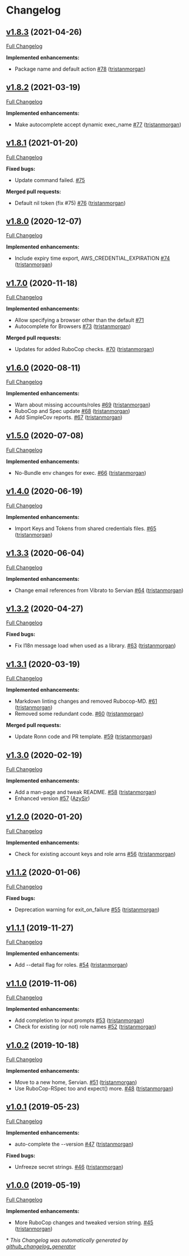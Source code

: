 # Changelog

## [v1.8.3](https://github.com/servian/awskeyring/tree/v1.8.3) (2021-04-26)

[Full Changelog](https://github.com/servian/awskeyring/compare/v1.8.2...v1.8.3)

**Implemented enhancements:**

- Package name and default action [\#78](https://github.com/servian/awskeyring/pull/78) ([tristanmorgan](https://github.com/tristanmorgan))

## [v1.8.2](https://github.com/servian/awskeyring/tree/v1.8.2) (2021-03-19)

[Full Changelog](https://github.com/servian/awskeyring/compare/v1.8.1...v1.8.2)

**Implemented enhancements:**

- Make autocomplete accept dynamic exec\_name [\#77](https://github.com/servian/awskeyring/pull/77) ([tristanmorgan](https://github.com/tristanmorgan))

## [v1.8.1](https://github.com/servian/awskeyring/tree/v1.8.1) (2021-01-20)

[Full Changelog](https://github.com/servian/awskeyring/compare/v1.8.0...v1.8.1)

**Fixed bugs:**

- Update command failed. [\#75](https://github.com/servian/awskeyring/issues/75)

**Merged pull requests:**

- Default nil token \(fix \#75\) [\#76](https://github.com/servian/awskeyring/pull/76) ([tristanmorgan](https://github.com/tristanmorgan))

## [v1.8.0](https://github.com/servian/awskeyring/tree/v1.8.0) (2020-12-07)

[Full Changelog](https://github.com/servian/awskeyring/compare/v1.7.0...v1.8.0)

**Implemented enhancements:**

- Include expiry time export, AWS\_CREDENTIAL\_EXPIRATION [\#74](https://github.com/servian/awskeyring/pull/74) ([tristanmorgan](https://github.com/tristanmorgan))

## [v1.7.0](https://github.com/servian/awskeyring/tree/v1.7.0) (2020-11-18)

[Full Changelog](https://github.com/servian/awskeyring/compare/v1.6.0...v1.7.0)

**Implemented enhancements:**

- Allow specifying a browser other than the default [\#71](https://github.com/servian/awskeyring/issues/71)
- Autocomplete for Browsers [\#73](https://github.com/servian/awskeyring/pull/73) ([tristanmorgan](https://github.com/tristanmorgan))

**Merged pull requests:**

- Updates for added RuboCop checks. [\#70](https://github.com/servian/awskeyring/pull/70) ([tristanmorgan](https://github.com/tristanmorgan))

## [v1.6.0](https://github.com/servian/awskeyring/tree/v1.6.0) (2020-08-11)

[Full Changelog](https://github.com/servian/awskeyring/compare/v1.5.0...v1.6.0)

**Implemented enhancements:**

- Warn about missing accounts/roles [\#69](https://github.com/servian/awskeyring/pull/69) ([tristanmorgan](https://github.com/tristanmorgan))
- RuboCop and Spec update [\#68](https://github.com/servian/awskeyring/pull/68) ([tristanmorgan](https://github.com/tristanmorgan))
- Add SimpleCov reports. [\#67](https://github.com/servian/awskeyring/pull/67) ([tristanmorgan](https://github.com/tristanmorgan))

## [v1.5.0](https://github.com/servian/awskeyring/tree/v1.5.0) (2020-07-08)

[Full Changelog](https://github.com/servian/awskeyring/compare/v1.4.0...v1.5.0)

**Implemented enhancements:**

- No-Bundle env changes for exec. [\#66](https://github.com/servian/awskeyring/pull/66) ([tristanmorgan](https://github.com/tristanmorgan))

## [v1.4.0](https://github.com/servian/awskeyring/tree/v1.4.0) (2020-06-19)

[Full Changelog](https://github.com/servian/awskeyring/compare/v1.3.3...v1.4.0)

**Implemented enhancements:**

- Import Keys and Tokens from shared credentials files. [\#65](https://github.com/servian/awskeyring/pull/65) ([tristanmorgan](https://github.com/tristanmorgan))

## [v1.3.3](https://github.com/servian/awskeyring/tree/v1.3.3) (2020-06-04)

[Full Changelog](https://github.com/servian/awskeyring/compare/v1.3.2...v1.3.3)

**Implemented enhancements:**

- Change email references from Vibrato to Servian [\#64](https://github.com/servian/awskeyring/pull/64) ([tristanmorgan](https://github.com/tristanmorgan))

## [v1.3.2](https://github.com/servian/awskeyring/tree/v1.3.2) (2020-04-27)

[Full Changelog](https://github.com/servian/awskeyring/compare/v1.3.1...v1.3.2)

**Fixed bugs:**

- Fix I18n message load when used as a library. [\#63](https://github.com/servian/awskeyring/pull/63) ([tristanmorgan](https://github.com/tristanmorgan))

## [v1.3.1](https://github.com/servian/awskeyring/tree/v1.3.1) (2020-03-19)

[Full Changelog](https://github.com/servian/awskeyring/compare/v1.3.0...v1.3.1)

**Implemented enhancements:**

- Markdown linting changes and removed Rubocop-MD. [\#61](https://github.com/servian/awskeyring/pull/61) ([tristanmorgan](https://github.com/tristanmorgan))
- Removed some redundant code. [\#60](https://github.com/servian/awskeyring/pull/60) ([tristanmorgan](https://github.com/tristanmorgan))

**Merged pull requests:**

- Update Ronn code and PR template. [\#59](https://github.com/servian/awskeyring/pull/59) ([tristanmorgan](https://github.com/tristanmorgan))

## [v1.3.0](https://github.com/servian/awskeyring/tree/v1.3.0) (2020-02-19)

[Full Changelog](https://github.com/servian/awskeyring/compare/v1.2.0...v1.3.0)

**Implemented enhancements:**

- Add a man-page and tweak README. [\#58](https://github.com/servian/awskeyring/pull/58) ([tristanmorgan](https://github.com/tristanmorgan))
- Enhanced version [\#57](https://github.com/servian/awskeyring/pull/57) ([AzySir](https://github.com/AzySir))

## [v1.2.0](https://github.com/servian/awskeyring/tree/v1.2.0) (2020-01-20)

[Full Changelog](https://github.com/servian/awskeyring/compare/v1.1.2...v1.2.0)

**Implemented enhancements:**

- Check for existing account keys and role arns [\#56](https://github.com/servian/awskeyring/pull/56) ([tristanmorgan](https://github.com/tristanmorgan))

## [v1.1.2](https://github.com/servian/awskeyring/tree/v1.1.2) (2020-01-06)

[Full Changelog](https://github.com/servian/awskeyring/compare/v1.1.1...v1.1.2)

**Fixed bugs:**

- Deprecation warning for exit\_on\_failure [\#55](https://github.com/servian/awskeyring/pull/55) ([tristanmorgan](https://github.com/tristanmorgan))

## [v1.1.1](https://github.com/servian/awskeyring/tree/v1.1.1) (2019-11-27)

[Full Changelog](https://github.com/servian/awskeyring/compare/v1.1.0...v1.1.1)

**Implemented enhancements:**

- Add --detail flag for roles. [\#54](https://github.com/servian/awskeyring/pull/54) ([tristanmorgan](https://github.com/tristanmorgan))

## [v1.1.0](https://github.com/servian/awskeyring/tree/v1.1.0) (2019-11-06)

[Full Changelog](https://github.com/servian/awskeyring/compare/v1.0.2...v1.1.0)

**Implemented enhancements:**

- Add completion to input prompts [\#53](https://github.com/servian/awskeyring/pull/53) ([tristanmorgan](https://github.com/tristanmorgan))
- Check for existing \(or not\) role names [\#52](https://github.com/servian/awskeyring/pull/52) ([tristanmorgan](https://github.com/tristanmorgan))

## [v1.0.2](https://github.com/servian/awskeyring/tree/v1.0.2) (2019-10-18)

[Full Changelog](https://github.com/servian/awskeyring/compare/v1.0.1...v1.0.2)

**Implemented enhancements:**

- Move to a new home, Servian. [\#51](https://github.com/servian/awskeyring/pull/51) ([tristanmorgan](https://github.com/tristanmorgan))
- Use RuboCop-RSpec too and expect\(\) more. [\#48](https://github.com/servian/awskeyring/pull/48) ([tristanmorgan](https://github.com/tristanmorgan))

## [v1.0.1](https://github.com/servian/awskeyring/tree/v1.0.1) (2019-05-23)

[Full Changelog](https://github.com/servian/awskeyring/compare/v1.0.0...v1.0.1)

**Implemented enhancements:**

- auto-complete the --version [\#47](https://github.com/servian/awskeyring/pull/47) ([tristanmorgan](https://github.com/tristanmorgan))

**Fixed bugs:**

- Unfreeze secret strings. [\#46](https://github.com/servian/awskeyring/pull/46) ([tristanmorgan](https://github.com/tristanmorgan))

## [v1.0.0](https://github.com/servian/awskeyring/tree/v1.0.0) (2019-05-19)

[Full Changelog](https://github.com/servian/awskeyring/compare/v0.10.0...v1.0.0)

**Implemented enhancements:**

- More RuboCop changes and tweaked version string. [\#45](https://github.com/servian/awskeyring/pull/45) ([tristanmorgan](https://github.com/tristanmorgan))



\* *This Changelog was automatically generated by [github_changelog_generator](https://github.com/github-changelog-generator/github-changelog-generator)*

